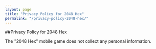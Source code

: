 ```yaml
---
layout: page
title: "Privacy Policy for 2048 Hex"
permalink: "/privacy-policy-2048-hex/"
---
```

##Privacy Policy for 2048 Hex

The "2048 Hex" mobile game does not collect any personal information.